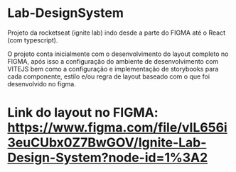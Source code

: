 # Lab-DesignSystem
Projeto da rocketseat (ignite lab) indo desde a parte do FIGMA até o React (com typescript). 

O projeto conta inicialmente com o desenvolvimento do layout completo no FIGMA, após isso a configuração do ambiente de desenvolvimento com VITEJS bem como a configuração e implementação de storybooks para cada componente, estilo e/ou regra de layout baseado com o que foi desenvolvido no figma.

# Link do layout no FIGMA: https://www.figma.com/file/vIL656i3euCUbx0Z7BwGOV/Ignite-Lab-Design-System?node-id=1%3A2
